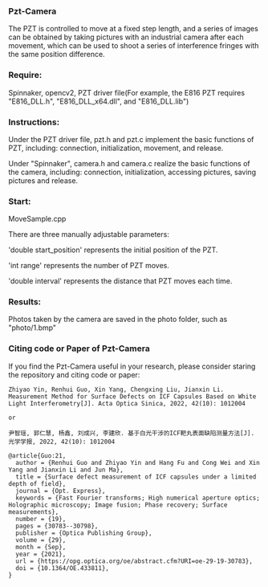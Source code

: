 ### Pzt-Camera
The PZT is controlled to move at a fixed step length, and a series of images can be obtained by taking pictures with an industrial camera after each movement, which can be used to shoot a series of interference fringes with the same position difference.

### Require:

Spinnaker, opencv2, PZT driver file(For example, the E816 PZT requires "E816_DLL.h", "E816_DLL_x64.dll", and "E816_DLL.lib")

### Instructions:

Under the PZT driver file, pzt.h and pzt.c implement the basic functions of PZT, including: connection, initialization, movement, and release.

Under "Spinnaker", camera.h and camera.c realize the basic functions of the camera, including: connection, initialization, accessing pictures, saving pictures and release.

### Start:

MoveSample.cpp

There are three manually adjustable parameters:

'double start_position' represents the initial position of the PZT.

'int range' represents the number of PZT moves.

'double interval' represents the distance that PZT moves each time.

### Results:

Photos taken by the camera are saved in the photo folder, such as "photo/1.bmp"


### Citing code or Paper of Pzt-Camera
If you find the Pzt-Camera useful in your research, please consider staring the repository and citing code or paper:
```
Zhiyao Yin, Renhui Guo, Xin Yang, Chengxing Liu, Jianxin Li. Measurement Method for Surface Defects on ICF Capsules Based on White Light Interferometry[J]. Acta Optica Sinica, 2022, 42(10): 1012004

or

尹智瑶, 郭仁慧, 杨鑫, 刘成兴, 李建欣. 基于白光干涉的ICF靶丸表面缺陷测量方法[J]. 光学学报, 2022, 42(10): 1012004
```

```
@article{Guo:21,
  author = {Renhui Guo and Zhiyao Yin and Hang Fu and Cong Wei and Xin Yang and Jianxin Li and Jun Ma},
  title = {Surface defect measurement of ICF capsules under a limited depth of field},
  journal = {Opt. Express},
  keywords = {Fast Fourier transforms; High numerical aperture optics; Holographic microscopy; Image fusion; Phase recovery; Surface measurements},
  number = {19},
  pages = {30783--30798},
  publisher = {Optica Publishing Group},
  volume = {29},
  month = {Sep},
  year = {2021},
  url = {https://opg.optica.org/oe/abstract.cfm?URI=oe-29-19-30783},
  doi = {10.1364/OE.433811},
}
```
